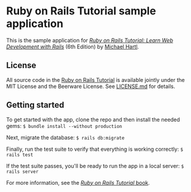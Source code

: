 # Ruby on Rails Tutorial sample application 

This is the sample application for 
[*Ruby on Rails Tutorial: 
Learn Web Development with Rails*](https://www.railstutorial.org/) 
(6th Edition) by [Michael Hartl](https://www.michaelhartl.com/). 

## License 

All source code in the [Ruby on Rails Tutorial](https://www.railstutorial.org/) 
is available jointly under the MIT License and the Beerware License. 
See [LICENSE.md](LICENSE.md) for details. 

## Getting started 

To get started with the app, clone the repo and then install the needed gems: 
``` $ bundle install --without production ``` 

Next, migrate the database: 
``` $ rails db:migrate ``` 

Finally, run the test suite to verify that everything is working correctly: 
``` $ rails test ```

If the test suite passes, you'll be ready to run the app in a local server: 
``` $ rails server ``` 

For more information, see the [*Ruby on Rails Tutorial* book](https://www.railstutorial.org/book).
